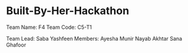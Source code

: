 # Built-By-Her-Hackathon
Team Name: F4
Team Code: C5-T1

Team Lead: Saba Yashfeen
Members:
        Ayesha Munir
        Nayab Akhtar
        Sana Ghafoor
